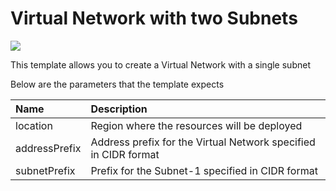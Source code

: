 # Virtual Network with two Subnets

<a href="https://portal.azure.com/#create/Microsoft.Template/uri/https%3A%2F%2Fraw.githubusercontent.com%2FAzure%2Fazure-quickstart-templates%2Fmaster%2F101-virtual-network%2Fazuredeploy.json" target="_blank">
    <img src="http://azuredeploy.net/deploybutton.png"/>
</a>

This template allows you to create a Virtual Network with a single subnet

Below are the parameters that the template expects

| Name   | Description    |
|:--- |:---|
| location | Region where the resources will be deployed |
| addressPrefix | Address prefix for the Virtual Network specified in CIDR format |
| subnetPrefix | Prefix for the Subnet-1 specified in CIDR format |
